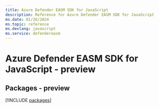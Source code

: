 ```yaml
---
title: Azure Defender EASM SDK for JavaScript
description: Reference for Azure Defender EASM SDK for JavaScript
ms.date: 01/26/2024
ms.topic: reference
ms.devlang: javascript
ms.service: defendereasm
---
```

# Azure Defender EASM SDK for JavaScript - preview
## Packages - preview
[!INCLUDE [packages](defender-easm-index.md)]